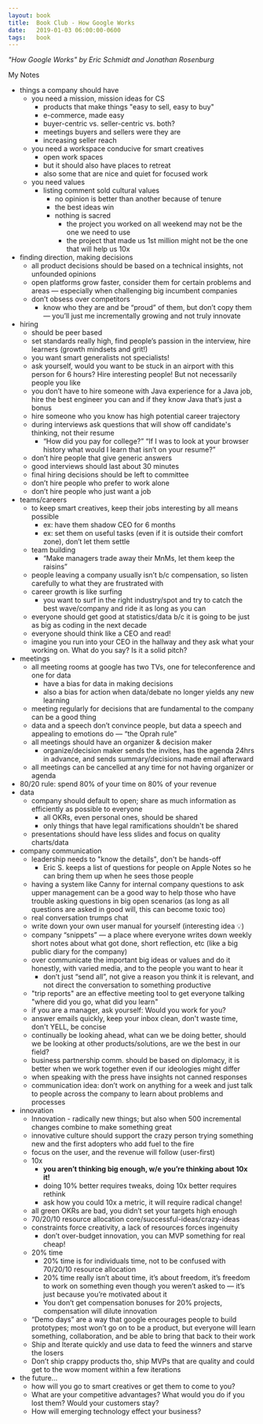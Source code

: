 ```yaml
---
layout: book
title:  Book Club - How Google Works
date:   2019-01-03 06:00:00-0600
tags:   book
---
```


_"How Google Works" by Eric Schmidt and Jonathan Rosenburg_

My Notes

- things a company should have
    - you need a mission, mission ideas for CS
        - products that make things "easy to sell, easy to buy"
        - e-commerce, made easy
        - buyer-centric vs. seller-centric vs. both?
        - meetings buyers and sellers were they are
        - increasing seller reach
    - you need a workspace conducive for smart creatives
        - open work spaces
        - but it should also have places to retreat
        - also some that are nice and quiet for focused work
    - you need values
        - listing comment sold cultural values
            - no opinion is better than another because of tenure
            - the best ideas win
            - nothing is sacred
                - the project you worked on all weekend may not be the one we need to use
                - the project that made us 1st million might not be the one that will help us 10x
- finding direction, making decisions
    - all product decisions should be based on a technical insights, not unfounded opinions
    - open platforms grow faster, consider them for certain problems and areas — especially when challenging big incumbent companies
    - don’t obsess over competitors
        - know who they are and be “proud” of them, but don’t copy them — you’ll just me incrementally growing and not truly innovate
- hiring
    - should be peer based
    - set standards really high, find people’s passion in the interview, hire learners (growth mindsets and grit!)
    - you want smart generalists not specialists!
    - ask yourself, would you want to be stuck in an airport with this person for 6 hours? Hire interesting people! But not necessarily people you like
    - you don’t have to hire someone with Java experience for a Java job, hire the best engineer you can and if they know Java that’s just a bonus
    - hire someone who you know has high potential career trajectory
    - during interviews ask questions that will show off candidate's thinking, not their resume
        - “How did you pay for college?” “If I was to look at your browser history what would I learn that isn’t on your resume?”
    - don’t hire people that give generic answers
    - good interviews should last about 30 minutes
    - final hiring decisions should be left to committee
    - don’t hire people who prefer to work alone
    - don’t hire people who just want a job
- teams/careers
    - to keep smart creatives, keep their jobs interesting by all means possible
        - ex: have them shadow CEO for 6 months
        - ex: set them on useful tasks (even if it is outside their comfort zone), don’t let them settle
    - team building
        - “Make managers trade away their MnMs, let them keep the raisins”
    - people leaving a company usually isn’t b/c compensation, so listen carefully to what they are frustrated with
    - career growth is like surfing
        - you want to surf in the right industry/spot and try to catch the best wave/company and ride it as long as you can
    - everyone should get good at statistics/data b/c it is going to be just as big as coding in the next decade
    - everyone should think like a CEO and read!
    - imagine you run into your CEO in the hallway and they ask what your working on. What do you say? Is it a solid pitch?
- meetings
    - all meeting rooms at google has two TVs, one for teleconference and one for data
        - have a bias for data in making decisions
        - also a bias for action when data/debate no longer yields any new learning
    - meeting regularly for decisions that are fundamental to the company can be a good thing
    - data and a speech don’t convince people, but data a speech and appealing to emotions do — “the Oprah rule”
    - all meetings should have an organizer & decision maker
        - organize/decision maker sends the invites, has the agenda 24hrs in advance, and sends summary/decisions made email afterward
    - all meetings can be cancelled at any time for not having organizer or agenda
- 80/20 rule: spend 80% of your time on 80% of your revenue
- data
    - company should default to open; share as much information as efficiently as possible to everyone
        - all OKRs, even personal ones, should be shared
        - only things that have legal ramifications shouldn't be shared
    - presentations should have less slides and focus on quality charts/data
- company communication
    - leadership needs to "know the details", don't be hands-off
        - Eric S. keeps a list of questions for people on Apple Notes so he can bring them up when he sees those people
    - having a system like Canny for internal company questions to ask upper management can be a good way to help those who have trouble asking questions in big open scenarios (as long as all questions are asked in good will, this can become toxic too)
    - real conversation trumps chat
    - write down your own user manual for yourself (interesting idea 💡)
    - company “snippets” — a place where everyone writes down weekly short notes about what got done, short reflection, etc (like a big public diary for the company)
    - over communicate the important big ideas or values and do it honestly, with varied media, and to the people you want to hear it
        - don’t just “send all”, not give a reason you think it is relevant, and not direct the conversation to something productive
    - "trip reports" are an effective meeting tool to get everyone talking "where did you go, what did you learn"
    - if you are a manager, ask yourself: Would you work for you?
    - answer emails quickly, keep your inbox clean, don't waste time, don't YELL, be concise
    - continually be looking ahead, what can we be doing better, should we be looking at other products/solutions, are we the best in our field?
    - business partnership comm. should be based on diplomacy, it is better when we work together even if our ideologies might differ
    - when speaking with the press have insights not canned responses
    - communication idea: don’t work on anything for a week and just talk to people across the company to learn about problems and processes
- innovation
    - Innovation - radically new things; but also when 500 incremental changes combine to make something great
    - innovative culture should support the crazy person trying something new and the first adopters who add fuel to the fire
    - focus on the user, and the revenue will follow (user-first)
    - 10x
        - **you aren’t thinking big enough, w/e you’re thinking about 10x it!**
        - doing 10% better requires tweaks, doing 10x better requires rethink
        - ask how you could 10x a metric, it will require radical change!
    - all green OKRs are bad, you didn’t set your targets high enough
    - 70/20/10 resource allocation core/successful-ideas/crazy-ideas
    - constraints force creativity, a lack of resources forces ingenuity
        - don’t over-budget innovation, you can MVP something for real cheap!
    - 20% time
        - 20% time is for individuals time, not to be confused with 70/20/10 resource allocation
        - 20% time really isn’t about time, it’s about freedom, it’s freedom to work on something even though you weren’t asked to — it’s just because you’re motivated about it
        - You don’t get compensation bonuses for 20% projects, compensation will dilute innovation
    - “Demo days” are a way that google encourages people to build prototypes; most won’t go on to be a product, but everyone will learn something, collaboration, and be able to bring that back to their work
    - Ship and Iterate quickly and use data to feed the winners and starve the losers
    - Don’t ship crappy products tho, ship MVPs that are quality and could get to the wow moment within a few iterations
- the future...
    - how will you go to smart creatives or get them to come to you?
    - What are your competitive advantages? What would you do if you lost them? Would your customers stay?
    - How will emerging technology effect your business?
